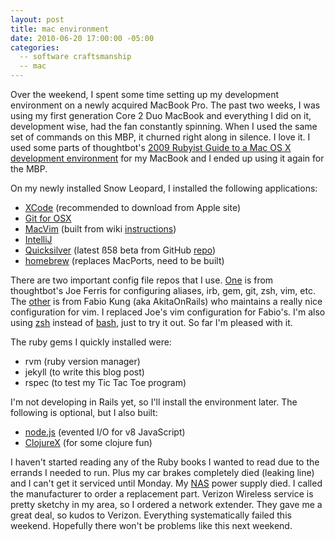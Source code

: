 ```yaml
---
layout: post
title: mac environment
date: 2010-06-20 17:00:00 -05:00
categories:
  -- software craftsmanship
  -- mac
---
```


Over the weekend, I spent some time setting up my development environment on a newly acquired MacBook Pro.  The past two weeks, I was using my first generation Core 2 Duo MacBook and everything I did on it, development wise, had the fan constantly spinning.  When I used the same set of commands on this MBP, it churned right along in silence.  I love it.  I used some parts of thoughtbot's [2009 Rubyist Guide to a Mac OS X development environment](http://robots.thoughtbot.com/post/159805668/2009-rubyists-guide-to-a-mac-os-x-development) for my MacBook and I ended up using it again for the MBP.

On my newly installed Snow Leopard, I installed the following applications:

* [XCode](http://developer.apple.com/technologies/xcode.html) (recommended to download from Apple site)
* [Git for OSX](http://code.google.com/p/git-osx-installer/)
* [MacVim](http://code.google.com/p/macvim/) (built from wiki [instructions](http://code.google.com/p/macvim/wiki/Building))
* [IntelliJ](http://www.jetbrains.com/idea/)
* [Quicksilver](http://www.blacktree.com/) (latest ß58 beta from GitHub [repo](http://github.com/tiennou/blacktree-alchemy/downloads))
* [homebrew](http://github.com/mxcl/homebrew) (replaces MacPorts, need to be built)

There are two important config file repos that I use.  [One](http://github.com/jferris/config_files) is from thoughtbot's Joe Ferris for configuring aliases, irb, gem, git, zsh, vim, etc.  The [other](http://github.com/akitaonrails/vimfiles) is from Fabio Kung (aka AkitaOnRails) who maintains a really nice configuration for vim.  I replaced Joe's vim configuration for Fabio's.  I'm also using [zsh](http://en.wikipedia.org/wiki/Z_shell) instead of [bash](http://en.wikipedia.org/wiki/Bash), just to try it out.  So far I'm pleased with it.

The ruby gems I quickly installed were:

* rvm (ruby version manager)
* jekyll (to write this blog post)
* rspec (to test my Tic Tac Toe program)

I'm not developing in Rails yet, so I'll install the environment later.  The following is optional, but I also built:

* [node.js](http://github.com/ry/node) (evented I/O for v8 JavaScript)
* [ClojureX](http://github.com/citizen428/ClojureX) (for some clojure fun)

I haven't started reading any of the Ruby books I wanted to read due to the errands I needed to run.  Plus my car brakes completely died (leaking line) and I can't get it serviced until Monday.  My [NAS](http://en.wikipedia.org/wiki/Network-attached_storage) power supply died.  I called the manufacturer to order a replacement part.  Verizon Wireless service is pretty sketchy in my area, so I ordered a network extender.  They gave me a great deal, so kudos to Verizon.  Everything systematically failed this weekend.  Hopefully there won't be problems like this next weekend.
